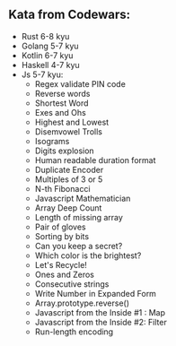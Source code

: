 ## Kata from Codewars:
- Rust 6-8 kyu
- Golang 5-7 kyu
- Kotlin 6-7 kyu
- Haskell 4-7 kyu
- Js 5-7 kyu:
  - Regex validate PIN code
  - Reverse words
  - Shortest Word
  - Exes and Ohs
  - Highest and Lowest
  - Disemvowel Trolls
  - Isograms
  - Digits explosion
  - Human readable duration format
  - Duplicate Encoder
  - Multiples of 3 or 5
  - N-th Fibonacci
  - Javascript Mathematician
  - Array Deep Count
  - Length of missing array
  - Pair of gloves
  - Sorting by bits
  - Can you keep a secret?
  - Which color is the brightest?
  - Let's Recycle!
  - Ones and Zeros
  - Consecutive strings
  - Write Number in Expanded Form
  - Array.prototype.reverse()
  - Javascript from the Inside #1 : Map
  - Javascript from the Inside #2: Filter
  - Run-length encoding
